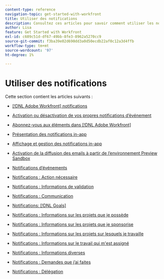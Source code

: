 ```yaml
---
content-type: reference
navigation-topic: get-started-with-workfront
title: Utiliser des notifications
description: Consultez ces articles pour savoir comment utiliser les notifications dans Adobe Workfront.
author: Lisa
feature: Get Started with Workfront
exl-id: c609c51d-df67-49bb-8fe3-8962a5270cc9
source-git-commit: f3ba39e02d690dd3a0d50ecdb22af0c12a3d4ffb
workflow-type: tm+mt
source-wordcount: '97'
ht-degree: 1%

---
```


# Utiliser des notifications

Cette section contient les articles suivants :

* [[!DNL Adobe Workfront] notifications](../../workfront-basics/using-notifications/wf-notifications.md)
* [Activation ou désactivation de vos propres notifications d’événement](../../workfront-basics/using-notifications/activate-or-deactivate-your-own-event-notifications.md)
* [Abonnez-vous aux éléments dans [!DNL Adobe Workfront]](../../workfront-basics/using-notifications/subscribe-to-items-in-workfront.md)
* [Présentation des notifications in-app](../../workfront-basics/using-notifications/in-app-notifications-overview.md)
* [Affichage et gestion des notifications in-app](../../workfront-basics/using-notifications/view-and-manage-in-app-notifications.md)
* [Activation de la diffusion des emails à partir de l’environnement Preview Sandbox](../../workfront-basics/using-notifications/enable-delivery-emails-from-preview-sandbox-environment.md)
* [Notifications d’événements](../../workfront-basics/using-notifications/event-notifications.md)

   <!--
  <li data-mc-conditions="QuicksilverOrClassic.Draft mode"><a href="../../workfront-basics/using-notifications/opt-out-of-email-notifications.md" class="MCXref xref" xrefformat="{para}">Opt out of email notifications</a> </li>
  -->

* [Notifications : Action nécessaire](../../workfront-basics/using-notifications/notifications-action-needed.md)
* [Notifications : Informations de validation](../../workfront-basics/using-notifications/notifications-approval-information.md)
* [Notifications : Communication](../../workfront-basics/using-notifications/notifications-communication.md)
* [Notifications: [!DNL Goals]](../../workfront-basics/using-notifications/notifications-goals.md)
* [Notifications : Informations sur les projets que je possède](../../workfront-basics/using-notifications/notifications-information-about-projects-i-own.md)
* [Notifications : Informations sur les projets que je sponsorise](../../workfront-basics/using-notifications/notifications-information-about-projects-i-sponsor.md)
* [Notifications : Informations sur les projets sur lesquels je travaille](../../workfront-basics/using-notifications/notifications-information-about-projects-im-on.md)
* [Notifications : Informations sur le travail qui m&#39;est assigné](../../workfront-basics/using-notifications/notifications-information-about-work-assigned-to-me.md)
* [Notifications : Informations diverses](../../workfront-basics/using-notifications/notifications-misc-information.md)
* [Notifications : Demandes que j’ai faites](../../workfront-basics/using-notifications/notifications-requests-i-have-made.md)
* [Notifications : Délégation](../../workfront-basics/using-notifications/notifications-delegation.md)
